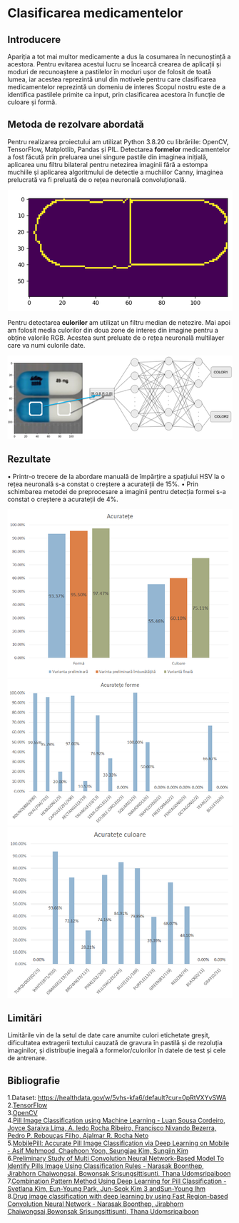 # Clasificarea medicamentelor
## Introducere
Apariția a tot mai multor medicamente a dus la cosumarea în necunoștință a acestora. Pentru evitarea acestui lucru se încearcă crearea de aplicații și moduri de recunoaștere a pastilelor în moduri ușor de folosit de toată lumea, iar acestea reprezintă unul din motivele pentru care clasificarea medicamentelor reprezintă un domeniu de interes Scopul nostru este de a identifica pastilele primite ca input, prin clasificarea acestora în funcție de culoare și formă.
## Metoda de rezolvare abordată
Pentru realizarea proiectului am utilizat Python 3.8.20 cu librăriile: OpenCV, TensorFlow, Matplotlib, Pandas și PIL.
Detectarea <b>formelor</b> medicamentelor a fost făcută prin preluarea unei singure pastile din imaginea inițială, aplicarea unu filtru bilateral pentru netezirea imaginii fără a estompa muchiile și aplicarea algoritmului de detectie a muchiilor Canny, imaginea prelucrată va fi preluată de o rețea neuronală convoluțională.

<!--aici de pus o poza-->
<div align="center">
    <img src=/results/shape_canny.png>
</div>
<p>
Pentru detectarea <b>culorilor</b> am utilizat un filtru median de netezire. Mai apoi am folosit media culorilor din doua zone de interes din imagine pentru a obține valorile RGB. Acestea sunt preluate de o rețea neuronală multilayer care va numi culorile date.
</p>
<div align=center>
          <img src=/results/color_nn.png> 

</div>

## Rezultate
•	Printr-o trecere de la abordare  manuală  de împărțire a spațiului HSV la o rețea neuronală s-a constat o creștere a acurateții de 15%.
•	Prin schimbarea metodei de preprocesare a imaginii pentru detecția formei s-a constat o creștere a acurateții de 4%.
<div align=center>
  <img src=/results/shape_color_ac.png>
  <img src=/results/shape_ac.png>
  <img src=/results/color_ac.png>
</div>

## Limitări 
   Limitările vin de la setul de date care anumite culori etichetate greșit, dificultatea  extragerii textului cauzată de gravura în pastilă și de rezoluția imaginilor, și distribuție inegală a formelor/culorilor în datele de test și cele de antrenare.
  
## Bibliografie
1.Dataset: https://healthdata.gov/w/5vhs-kfa6/default?cur=0pRtVXYvSWA <br>
2.<a href=https://www.tensorflow.org/api_docs>TensorFlow</a> <br>
3.<a href=https://docs.opencv.org/4.x/index.html
     >OpenCV</a><br>
4.<a href=https://ieeexplore.ieee.org/abstract/document/8923984>Pill Image Classification using Machine Learning - Luan Sousa Cordeiro, Joyce Saraiva Lima, A. Iedo Rocha Ribeiro, Francisco Nivando Bezerra, Pedro P. Rebouças Filho, Ajalmar R. Rocha Neto</a><br>
5.<a href=https://ieeexplore.ieee.org/abstract/document/8939727/authors#authors>MobilePill: Accurate Pill Image Classification via Deep Learning on Mobile - Asif Mehmood, Chaehoon Yoon, Seungjae Kim, Sungjin Kim</a><br>
6.<a href=https://ieeexplore.ieee.org/document/8937272>Preliminary Study of Multi Convolution Neural Network-Based Model To Identify Pills Image Using Classification Rules - Narasak Boonthep, Jirabhorn Chaiwongsai, Bowonsak Srisungsittisunti, Thana Udomsripaiboon</a><br>
7.<a href=https://www.mdpi.com/2076-3417/14/19/9065>Combination Pattern Method Using Deep Learning for Pill Classification - Svetlana Kim, Eun-Young Park, Jun-Seok Kim 3 andSun-Young Ihm </a> <br>
8.<a href=https://ieeexplore.ieee.org/document/10479992>Drug image classification with deep learning by using Fast Region-based Convolution Neural Network - Narasak Boonthep, Jirabhorn Chaiwongsai,Bowonsak Srisungsittisunti, Thana Udomsripaiboon</a>
